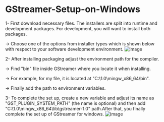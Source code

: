 # GStreamer-Setup-on-Windows

 1- First download necessary files. The installers are split into runtime and development packages. For development, you will want to install both packages.
 
 -> Choose one of the options from installer types which is shown below with respect to your software development environment.
 ![image](https://github.com/IsaErayy/GStreamer-Setup-on-Windows/assets/162883392/6cbea321-6f55-4ed6-95ac-f3a64042df17)

2- After installing packaging adjust the environment path for the compiler.
 
 -> Find "bin" file inside GStreamer where you locate it when installing.
 
 -> For example, for my file, it is located at "C:\1.0\mingw_x86_64\bin".
 
 -> Finally add the path to environment variables. 
 
3- To complete the set up, create a new variable and adjust its name as "GST_PLUGIN_SYSTEM_PATH" (the name is optional) and then add "C:\1.0\mingw_x86_64\lib\gstreamer-1.0" path.After that,
you finally complete the set up of GStreamer for windows. 
![image](https://github.com/IsaErayy/GStreamer-Setup-on-Windows/assets/162883392/132cafd8-af8f-4073-97cf-299b157ef232)


